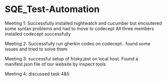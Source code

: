 # SQE_Test-Automation

Meeting 1:
  Successfully installed nightwatch and cucumber but encoutered some syntax problems and had to move to codecept
  All three members installed codecept successfully
  
Meeting 2:
  Successfully run gherkin codes on codecept.. found some issues and tried to solve them

Meeting 3:
  successful setup of frisky.jest on local host. Found a manifest.json file of our website by inspect tools <network> 
  
Meeting 4:
  discussed task 4&5
  
